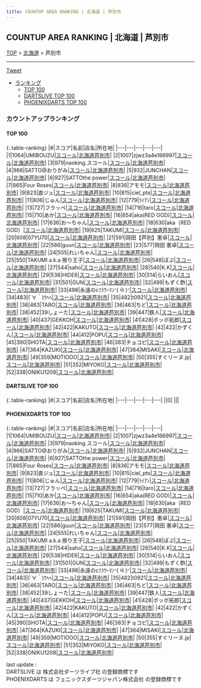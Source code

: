 ```yaml
---
title: COUNTUP AREA RANKING | 北海道 | 芦別市
---
```

## COUNTUP AREA RANKING | 北海道 | 芦別市

[TOP](/darts/rank/) > [北海道](/darts/rank/北海道/) > 芦別市

___

<a href="https://twitter.com/share?ref_src=twsrc%5Etfw" data-text="COUNTUP AREA RANKING | 北海道芦別市" class="twitter-share-button" data-hashtags="DARTSLIVE,PHOENIXDARTS,darts,ダーツ" data-show-count="false">Tweet</a>

* [ランキング](#カウントアップランキング)
    * [TOP 100](#top-100)
    * [DARTSLIVE TOP 100](#dartslive-top-100)
    * [PHOENIXDARTS TOP 100](#phoenixdarts-top-100)

### カウントアップランキング

#### TOP 100



{:.table-ranking}
|#|スコア|名前|店名|所在地|
|---|---|---|---|---|
|1|1064|<span class="rank-name-pd">UMIBOUZU</span>|<a href="https://vs.phoenixdarts.com/jp/shop/shopDetailInfo/s_42512?s_seq=42512">スコール</a>|<a href="/darts/rank/北海道/芦別市">北海道芦別市</a>|
|2|1007|<span class="rank-name-pd">zjwz3a4e166997</span>|<a href="https://vs.phoenixdarts.com/jp/shop/shopDetailInfo/s_42512?s_seq=42512">スコール</a>|<a href="/darts/rank/北海道/芦別市">北海道芦別市</a>|
|3|979|<span class="rank-name-pd">naoking.スコール</span>|<a href="https://vs.phoenixdarts.com/jp/shop/shopDetailInfo/s_42512?s_seq=42512">スコール</a>|<a href="/darts/rank/北海道/芦別市">北海道芦別市</a>|
|4|966|<span class="rank-name-pd">SATTO@おりがみ</span>|<a href="https://vs.phoenixdarts.com/jp/shop/shopDetailInfo/s_42512?s_seq=42512">スコール</a>|<a href="/darts/rank/北海道/芦別市">北海道芦別市</a>|
|5|932|<span class="rank-name-pd">JUNCHAN</span>|<a href="https://vs.phoenixdarts.com/jp/shop/shopDetailInfo/s_42512?s_seq=42512">スコール</a>|<a href="/darts/rank/北海道/芦別市">北海道芦別市</a>|
|6|927|<span class="rank-name-pd">SATTOthe power</span>|<a href="https://vs.phoenixdarts.com/jp/shop/shopDetailInfo/s_42512?s_seq=42512">スコール</a>|<a href="/darts/rank/北海道/芦別市">北海道芦別市</a>|
|7|865|<span class="rank-name-pd">Four Roses</span>|<a href="https://vs.phoenixdarts.com/jp/shop/shopDetailInfo/s_42512?s_seq=42512">スコール</a>|<a href="/darts/rank/北海道/芦別市">北海道芦別市</a>|
|8|836|<span class="rank-name-pd">アモモ</span>|<a href="https://vs.phoenixdarts.com/jp/shop/shopDetailInfo/s_42512?s_seq=42512">スコール</a>|<a href="/darts/rank/北海道/芦別市">北海道芦別市</a>|
|9|823|<span class="rank-name-pd">直ジュ</span>|<a href="https://vs.phoenixdarts.com/jp/shop/shopDetailInfo/s_42512?s_seq=42512">スコール</a>|<a href="/darts/rank/北海道/芦別市">北海道芦別市</a>|
|10|815|<span class="rank-name-pd">ciel_pts</span>|<a href="https://vs.phoenixdarts.com/jp/shop/shopDetailInfo/s_42512?s_seq=42512">スコール</a>|<a href="/darts/rank/北海道/芦別市">北海道芦別市</a>|
|11|806|<span class="rank-name-pd">じゅん</span>|<a href="https://vs.phoenixdarts.com/jp/shop/shopDetailInfo/s_42512?s_seq=42512">スコール</a>|<a href="/darts/rank/北海道/芦別市">北海道芦別市</a>|
|12|779|<span class="rank-name-pd">ﾗｲｱﾝ</span>|<a href="https://vs.phoenixdarts.com/jp/shop/shopDetailInfo/s_42512?s_seq=42512">スコール</a>|<a href="/darts/rank/北海道/芦別市">北海道芦別市</a>|
|13|727|<span class="rank-name-pd">フラッペ</span>|<a href="https://vs.phoenixdarts.com/jp/shop/shopDetailInfo/s_42512?s_seq=42512">スコール</a>|<a href="/darts/rank/北海道/芦別市">北海道芦別市</a>|
|14|716|<span class="rank-name-pd">taro</span>|<a href="https://vs.phoenixdarts.com/jp/shop/shopDetailInfo/s_42512?s_seq=42512">スコール</a>|<a href="/darts/rank/北海道/芦別市">北海道芦別市</a>|
|15|710|<span class="rank-name-pd">あか</span>|<a href="https://vs.phoenixdarts.com/jp/shop/shopDetailInfo/s_42512?s_seq=42512">スコール</a>|<a href="/darts/rank/北海道/芦別市">北海道芦別市</a>|
|16|654|<span class="rank-name-pd">aka(RED GOD)</span>|<a href="https://vs.phoenixdarts.com/jp/shop/shopDetailInfo/s_42512?s_seq=42512">スコール</a>|<a href="/darts/rank/北海道/芦別市">北海道芦別市</a>|
|17|636|<span class="rank-name-pd">お～ちゃん</span>|<a href="https://vs.phoenixdarts.com/jp/shop/shopDetailInfo/s_42512?s_seq=42512">スコール</a>|<a href="/darts/rank/北海道/芦別市">北海道芦別市</a>|
|18|630|<span class="rank-name-pd">aka（RED GOD）</span>|<a href="https://vs.phoenixdarts.com/jp/shop/shopDetailInfo/s_42512?s_seq=42512">スコール</a>|<a href="/darts/rank/北海道/芦別市">北海道芦別市</a>|
|19|625|<span class="rank-name-pd">TAKUMI</span>|<a href="https://vs.phoenixdarts.com/jp/shop/shopDetailInfo/s_42512?s_seq=42512">スコール</a>|<a href="/darts/rank/北海道/芦別市">北海道芦別市</a>|
|20|608|<span class="rank-name-pd">07YU70</span>|<a href="https://vs.phoenixdarts.com/jp/shop/shopDetailInfo/s_42512?s_seq=42512">スコール</a>|<a href="/darts/rank/北海道/芦別市">北海道芦別市</a>|
|21|591|<span class="rank-name-pd">岡田【芦別】憲卓</span>|<a href="https://vs.phoenixdarts.com/jp/shop/shopDetailInfo/s_42512?s_seq=42512">スコール</a>|<a href="/darts/rank/北海道/芦別市">北海道芦別市</a>|
|22|586|<span class="rank-name-pd">guun</span>|<a href="https://vs.phoenixdarts.com/jp/shop/shopDetailInfo/s_42512?s_seq=42512">スコール</a>|<a href="/darts/rank/北海道/芦別市">北海道芦別市</a>|
|23|577|<span class="rank-name-pd">岡田 憲卓</span>|<a href="https://vs.phoenixdarts.com/jp/shop/shopDetailInfo/s_42512?s_seq=42512">スコール</a>|<a href="/darts/rank/北海道/芦別市">北海道芦別市</a>|
|24|555|<span class="rank-name-pd">れいちゃん</span>|<a href="https://vs.phoenixdarts.com/jp/shop/shopDetailInfo/s_42512?s_seq=42512">スコール</a>|<a href="/darts/rank/北海道/芦別市">北海道芦別市</a>|
|25|550|<span class="rank-name-pd">TAKUMI a.k.a 擦り王子</span>|<a href="https://vs.phoenixdarts.com/jp/shop/shopDetailInfo/s_42512?s_seq=42512">スコール</a>|<a href="/darts/rank/北海道/芦別市">北海道芦別市</a>|
|26|548|<span class="rank-name-pd">ぽぷ</span>|<a href="https://vs.phoenixdarts.com/jp/shop/shopDetailInfo/s_42512?s_seq=42512">スコール</a>|<a href="/darts/rank/北海道/芦別市">北海道芦別市</a>|
|27|544|<span class="rank-name-pd">saho</span>|<a href="https://vs.phoenixdarts.com/jp/shop/shopDetailInfo/s_42512?s_seq=42512">スコール</a>|<a href="/darts/rank/北海道/芦別市">北海道芦別市</a>|
|28|540|<span class="rank-name-pd">K.K</span>|<a href="https://vs.phoenixdarts.com/jp/shop/shopDetailInfo/s_42512?s_seq=42512">スコール</a>|<a href="/darts/rank/北海道/芦別市">北海道芦別市</a>|
|29|538|<span class="rank-name-pd">HIDE6</span>|<a href="https://vs.phoenixdarts.com/jp/shop/shopDetailInfo/s_42512?s_seq=42512">スコール</a>|<a href="/darts/rank/北海道/芦別市">北海道芦別市</a>|
|30|514|<span class="rank-name-pd">らいおん</span>|<a href="https://vs.phoenixdarts.com/jp/shop/shopDetailInfo/s_42512?s_seq=42512">スコール</a>|<a href="/darts/rank/北海道/芦別市">北海道芦別市</a>|
|31|501|<span class="rank-name-pd">GUN</span>|<a href="https://vs.phoenixdarts.com/jp/shop/shopDetailInfo/s_42512?s_seq=42512">スコール</a>|<a href="/darts/rank/北海道/芦別市">北海道芦別市</a>|
|32|499|<span class="rank-name-pd">もずく酢</span>|<a href="https://vs.phoenixdarts.com/jp/shop/shopDetailInfo/s_42512?s_seq=42512">スコール</a>|<a href="/darts/rank/北海道/芦別市">北海道芦別市</a>|
|33|498|<span class="rank-name-pd">永遠のcﾌﾗｳｰﾏﾝᐠ( ᐛ )ᐟ</span>|<a href="https://vs.phoenixdarts.com/jp/shop/shopDetailInfo/s_42512?s_seq=42512">スコール</a>|<a href="/darts/rank/北海道/芦別市">北海道芦別市</a>|
|34|483|<span class="rank-name-pd">(´∀｀)ｳﾍﾍ︎︎</span>|<a href="https://vs.phoenixdarts.com/jp/shop/shopDetailInfo/s_42512?s_seq=42512">スコール</a>|<a href="/darts/rank/北海道/芦別市">北海道芦別市</a>|
|35|482|<span class="rank-name-pd">t0921</span>|<a href="https://vs.phoenixdarts.com/jp/shop/shopDetailInfo/s_42512?s_seq=42512">スコール</a>|<a href="/darts/rank/北海道/芦別市">北海道芦別市</a>|
|36|463|<span class="rank-name-pd">TARO</span>|<a href="https://vs.phoenixdarts.com/jp/shop/shopDetailInfo/s_42512?s_seq=42512">スコール</a>|<a href="/darts/rank/北海道/芦別市">北海道芦別市</a>|
|36|463|<span class="rank-name-pd">ちど</span>|<a href="https://vs.phoenixdarts.com/jp/shop/shopDetailInfo/s_42512?s_seq=42512">スコール</a>|<a href="/darts/rank/北海道/芦別市">北海道芦別市</a>|
|38|452|<span class="rank-name-pd">39しょーた</span>|<a href="https://vs.phoenixdarts.com/jp/shop/shopDetailInfo/s_42512?s_seq=42512">スコール</a>|<a href="/darts/rank/北海道/芦別市">北海道芦別市</a>|
|39|447|<span class="rank-name-pd">鉄人</span>|<a href="https://vs.phoenixdarts.com/jp/shop/shopDetailInfo/s_42512?s_seq=42512">スコール</a>|<a href="/darts/rank/北海道/芦別市">北海道芦別市</a>|
|40|437|<span class="rank-name-pd">GEKKOH</span>|<a href="https://vs.phoenixdarts.com/jp/shop/shopDetailInfo/s_42512?s_seq=42512">スコール</a>|<a href="/darts/rank/北海道/芦別市">北海道芦別市</a>|
|41|428|<span class="rank-name-pd">ポッポ拓郎</span>|<a href="https://vs.phoenixdarts.com/jp/shop/shopDetailInfo/s_42512?s_seq=42512">スコール</a>|<a href="/darts/rank/北海道/芦別市">北海道芦別市</a>|
|42|422|<span class="rank-name-pd">KAKUTO</span>|<a href="https://vs.phoenixdarts.com/jp/shop/shopDetailInfo/s_42512?s_seq=42512">スコール</a>|<a href="/darts/rank/北海道/芦別市">北海道芦別市</a>|
|42|422|<span class="rank-name-pd">かずくん</span>|<a href="https://vs.phoenixdarts.com/jp/shop/shopDetailInfo/s_42512?s_seq=42512">スコール</a>|<a href="/darts/rank/北海道/芦別市">北海道芦別市</a>|
|44|412|<span class="rank-name-pd">POPU</span>|<a href="https://vs.phoenixdarts.com/jp/shop/shopDetailInfo/s_42512?s_seq=42512">スコール</a>|<a href="/darts/rank/北海道/芦別市">北海道芦別市</a>|
|45|390|<span class="rank-name-pd">SHOTA</span>|<a href="https://vs.phoenixdarts.com/jp/shop/shopDetailInfo/s_42512?s_seq=42512">スコール</a>|<a href="/darts/rank/北海道/芦別市">北海道芦別市</a>|
|46|383|<span class="rank-name-pd">チョコピ</span>|<a href="https://vs.phoenixdarts.com/jp/shop/shopDetailInfo/s_42512?s_seq=42512">スコール</a>|<a href="/darts/rank/北海道/芦別市">北海道芦別市</a>|
|47|364|<span class="rank-name-pd">KAZUKI</span>|<a href="https://vs.phoenixdarts.com/jp/shop/shopDetailInfo/s_42512?s_seq=42512">スコール</a>|<a href="/darts/rank/北海道/芦別市">北海道芦別市</a>|
|47|364|<span class="rank-name-pd">MISAKI</span>|<a href="https://vs.phoenixdarts.com/jp/shop/shopDetailInfo/s_42512?s_seq=42512">スコール</a>|<a href="/darts/rank/北海道/芦別市">北海道芦別市</a>|
|49|359|<span class="rank-name-pd">MOTIOOO</span>|<a href="https://vs.phoenixdarts.com/jp/shop/shopDetailInfo/s_42512?s_seq=42512">スコール</a>|<a href="/darts/rank/北海道/芦別市">北海道芦別市</a>|
|50|355|<span class="rank-name-pd">すぐリーヌ.jp</span>|<a href="https://vs.phoenixdarts.com/jp/shop/shopDetailInfo/s_42512?s_seq=42512">スコール</a>|<a href="/darts/rank/北海道/芦別市">北海道芦別市</a>|
|51|352|<span class="rank-name-pd">MIYOKO</span>|<a href="https://vs.phoenixdarts.com/jp/shop/shopDetailInfo/s_42512?s_seq=42512">スコール</a>|<a href="/darts/rank/北海道/芦別市">北海道芦別市</a>|
|52|338|<span class="rank-name-pd">ONIKU1208</span>|<a href="https://vs.phoenixdarts.com/jp/shop/shopDetailInfo/s_42512?s_seq=42512">スコール</a>|<a href="/darts/rank/北海道/芦別市">北海道芦別市</a>|


#### DARTSLIVE TOP 100



{:.table-ranking}
|#|スコア|名前|店名|所在地|
|---|---|---|---|---|
||0|<span class="rank-name-dl"> </span>|<a href=""></a>|<a href="/darts/rank//"></a>|


#### PHOENIXDARTS TOP 100



{:.table-ranking}
|#|スコア|名前|店名|所在地|
|---|---|---|---|---|
|1|1064|<span class="rank-name-pd">UMIBOUZU</span>|<a href="https://vs.phoenixdarts.com/jp/shop/shopDetailInfo/s_42512?s_seq=42512">スコール</a>|<a href="/darts/rank/北海道/芦別市">北海道芦別市</a>|
|2|1007|<span class="rank-name-pd">zjwz3a4e166997</span>|<a href="https://vs.phoenixdarts.com/jp/shop/shopDetailInfo/s_42512?s_seq=42512">スコール</a>|<a href="/darts/rank/北海道/芦別市">北海道芦別市</a>|
|3|979|<span class="rank-name-pd">naoking.スコール</span>|<a href="https://vs.phoenixdarts.com/jp/shop/shopDetailInfo/s_42512?s_seq=42512">スコール</a>|<a href="/darts/rank/北海道/芦別市">北海道芦別市</a>|
|4|966|<span class="rank-name-pd">SATTO@おりがみ</span>|<a href="https://vs.phoenixdarts.com/jp/shop/shopDetailInfo/s_42512?s_seq=42512">スコール</a>|<a href="/darts/rank/北海道/芦別市">北海道芦別市</a>|
|5|932|<span class="rank-name-pd">JUNCHAN</span>|<a href="https://vs.phoenixdarts.com/jp/shop/shopDetailInfo/s_42512?s_seq=42512">スコール</a>|<a href="/darts/rank/北海道/芦別市">北海道芦別市</a>|
|6|927|<span class="rank-name-pd">SATTOthe power</span>|<a href="https://vs.phoenixdarts.com/jp/shop/shopDetailInfo/s_42512?s_seq=42512">スコール</a>|<a href="/darts/rank/北海道/芦別市">北海道芦別市</a>|
|7|865|<span class="rank-name-pd">Four Roses</span>|<a href="https://vs.phoenixdarts.com/jp/shop/shopDetailInfo/s_42512?s_seq=42512">スコール</a>|<a href="/darts/rank/北海道/芦別市">北海道芦別市</a>|
|8|836|<span class="rank-name-pd">アモモ</span>|<a href="https://vs.phoenixdarts.com/jp/shop/shopDetailInfo/s_42512?s_seq=42512">スコール</a>|<a href="/darts/rank/北海道/芦別市">北海道芦別市</a>|
|9|823|<span class="rank-name-pd">直ジュ</span>|<a href="https://vs.phoenixdarts.com/jp/shop/shopDetailInfo/s_42512?s_seq=42512">スコール</a>|<a href="/darts/rank/北海道/芦別市">北海道芦別市</a>|
|10|815|<span class="rank-name-pd">ciel_pts</span>|<a href="https://vs.phoenixdarts.com/jp/shop/shopDetailInfo/s_42512?s_seq=42512">スコール</a>|<a href="/darts/rank/北海道/芦別市">北海道芦別市</a>|
|11|806|<span class="rank-name-pd">じゅん</span>|<a href="https://vs.phoenixdarts.com/jp/shop/shopDetailInfo/s_42512?s_seq=42512">スコール</a>|<a href="/darts/rank/北海道/芦別市">北海道芦別市</a>|
|12|779|<span class="rank-name-pd">ﾗｲｱﾝ</span>|<a href="https://vs.phoenixdarts.com/jp/shop/shopDetailInfo/s_42512?s_seq=42512">スコール</a>|<a href="/darts/rank/北海道/芦別市">北海道芦別市</a>|
|13|727|<span class="rank-name-pd">フラッペ</span>|<a href="https://vs.phoenixdarts.com/jp/shop/shopDetailInfo/s_42512?s_seq=42512">スコール</a>|<a href="/darts/rank/北海道/芦別市">北海道芦別市</a>|
|14|716|<span class="rank-name-pd">taro</span>|<a href="https://vs.phoenixdarts.com/jp/shop/shopDetailInfo/s_42512?s_seq=42512">スコール</a>|<a href="/darts/rank/北海道/芦別市">北海道芦別市</a>|
|15|710|<span class="rank-name-pd">あか</span>|<a href="https://vs.phoenixdarts.com/jp/shop/shopDetailInfo/s_42512?s_seq=42512">スコール</a>|<a href="/darts/rank/北海道/芦別市">北海道芦別市</a>|
|16|654|<span class="rank-name-pd">aka(RED GOD)</span>|<a href="https://vs.phoenixdarts.com/jp/shop/shopDetailInfo/s_42512?s_seq=42512">スコール</a>|<a href="/darts/rank/北海道/芦別市">北海道芦別市</a>|
|17|636|<span class="rank-name-pd">お～ちゃん</span>|<a href="https://vs.phoenixdarts.com/jp/shop/shopDetailInfo/s_42512?s_seq=42512">スコール</a>|<a href="/darts/rank/北海道/芦別市">北海道芦別市</a>|
|18|630|<span class="rank-name-pd">aka（RED GOD）</span>|<a href="https://vs.phoenixdarts.com/jp/shop/shopDetailInfo/s_42512?s_seq=42512">スコール</a>|<a href="/darts/rank/北海道/芦別市">北海道芦別市</a>|
|19|625|<span class="rank-name-pd">TAKUMI</span>|<a href="https://vs.phoenixdarts.com/jp/shop/shopDetailInfo/s_42512?s_seq=42512">スコール</a>|<a href="/darts/rank/北海道/芦別市">北海道芦別市</a>|
|20|608|<span class="rank-name-pd">07YU70</span>|<a href="https://vs.phoenixdarts.com/jp/shop/shopDetailInfo/s_42512?s_seq=42512">スコール</a>|<a href="/darts/rank/北海道/芦別市">北海道芦別市</a>|
|21|591|<span class="rank-name-pd">岡田【芦別】憲卓</span>|<a href="https://vs.phoenixdarts.com/jp/shop/shopDetailInfo/s_42512?s_seq=42512">スコール</a>|<a href="/darts/rank/北海道/芦別市">北海道芦別市</a>|
|22|586|<span class="rank-name-pd">guun</span>|<a href="https://vs.phoenixdarts.com/jp/shop/shopDetailInfo/s_42512?s_seq=42512">スコール</a>|<a href="/darts/rank/北海道/芦別市">北海道芦別市</a>|
|23|577|<span class="rank-name-pd">岡田 憲卓</span>|<a href="https://vs.phoenixdarts.com/jp/shop/shopDetailInfo/s_42512?s_seq=42512">スコール</a>|<a href="/darts/rank/北海道/芦別市">北海道芦別市</a>|
|24|555|<span class="rank-name-pd">れいちゃん</span>|<a href="https://vs.phoenixdarts.com/jp/shop/shopDetailInfo/s_42512?s_seq=42512">スコール</a>|<a href="/darts/rank/北海道/芦別市">北海道芦別市</a>|
|25|550|<span class="rank-name-pd">TAKUMI a.k.a 擦り王子</span>|<a href="https://vs.phoenixdarts.com/jp/shop/shopDetailInfo/s_42512?s_seq=42512">スコール</a>|<a href="/darts/rank/北海道/芦別市">北海道芦別市</a>|
|26|548|<span class="rank-name-pd">ぽぷ</span>|<a href="https://vs.phoenixdarts.com/jp/shop/shopDetailInfo/s_42512?s_seq=42512">スコール</a>|<a href="/darts/rank/北海道/芦別市">北海道芦別市</a>|
|27|544|<span class="rank-name-pd">saho</span>|<a href="https://vs.phoenixdarts.com/jp/shop/shopDetailInfo/s_42512?s_seq=42512">スコール</a>|<a href="/darts/rank/北海道/芦別市">北海道芦別市</a>|
|28|540|<span class="rank-name-pd">K.K</span>|<a href="https://vs.phoenixdarts.com/jp/shop/shopDetailInfo/s_42512?s_seq=42512">スコール</a>|<a href="/darts/rank/北海道/芦別市">北海道芦別市</a>|
|29|538|<span class="rank-name-pd">HIDE6</span>|<a href="https://vs.phoenixdarts.com/jp/shop/shopDetailInfo/s_42512?s_seq=42512">スコール</a>|<a href="/darts/rank/北海道/芦別市">北海道芦別市</a>|
|30|514|<span class="rank-name-pd">らいおん</span>|<a href="https://vs.phoenixdarts.com/jp/shop/shopDetailInfo/s_42512?s_seq=42512">スコール</a>|<a href="/darts/rank/北海道/芦別市">北海道芦別市</a>|
|31|501|<span class="rank-name-pd">GUN</span>|<a href="https://vs.phoenixdarts.com/jp/shop/shopDetailInfo/s_42512?s_seq=42512">スコール</a>|<a href="/darts/rank/北海道/芦別市">北海道芦別市</a>|
|32|499|<span class="rank-name-pd">もずく酢</span>|<a href="https://vs.phoenixdarts.com/jp/shop/shopDetailInfo/s_42512?s_seq=42512">スコール</a>|<a href="/darts/rank/北海道/芦別市">北海道芦別市</a>|
|33|498|<span class="rank-name-pd">永遠のcﾌﾗｳｰﾏﾝᐠ( ᐛ )ᐟ</span>|<a href="https://vs.phoenixdarts.com/jp/shop/shopDetailInfo/s_42512?s_seq=42512">スコール</a>|<a href="/darts/rank/北海道/芦別市">北海道芦別市</a>|
|34|483|<span class="rank-name-pd">(´∀｀)ｳﾍﾍ︎︎</span>|<a href="https://vs.phoenixdarts.com/jp/shop/shopDetailInfo/s_42512?s_seq=42512">スコール</a>|<a href="/darts/rank/北海道/芦別市">北海道芦別市</a>|
|35|482|<span class="rank-name-pd">t0921</span>|<a href="https://vs.phoenixdarts.com/jp/shop/shopDetailInfo/s_42512?s_seq=42512">スコール</a>|<a href="/darts/rank/北海道/芦別市">北海道芦別市</a>|
|36|463|<span class="rank-name-pd">TARO</span>|<a href="https://vs.phoenixdarts.com/jp/shop/shopDetailInfo/s_42512?s_seq=42512">スコール</a>|<a href="/darts/rank/北海道/芦別市">北海道芦別市</a>|
|36|463|<span class="rank-name-pd">ちど</span>|<a href="https://vs.phoenixdarts.com/jp/shop/shopDetailInfo/s_42512?s_seq=42512">スコール</a>|<a href="/darts/rank/北海道/芦別市">北海道芦別市</a>|
|38|452|<span class="rank-name-pd">39しょーた</span>|<a href="https://vs.phoenixdarts.com/jp/shop/shopDetailInfo/s_42512?s_seq=42512">スコール</a>|<a href="/darts/rank/北海道/芦別市">北海道芦別市</a>|
|39|447|<span class="rank-name-pd">鉄人</span>|<a href="https://vs.phoenixdarts.com/jp/shop/shopDetailInfo/s_42512?s_seq=42512">スコール</a>|<a href="/darts/rank/北海道/芦別市">北海道芦別市</a>|
|40|437|<span class="rank-name-pd">GEKKOH</span>|<a href="https://vs.phoenixdarts.com/jp/shop/shopDetailInfo/s_42512?s_seq=42512">スコール</a>|<a href="/darts/rank/北海道/芦別市">北海道芦別市</a>|
|41|428|<span class="rank-name-pd">ポッポ拓郎</span>|<a href="https://vs.phoenixdarts.com/jp/shop/shopDetailInfo/s_42512?s_seq=42512">スコール</a>|<a href="/darts/rank/北海道/芦別市">北海道芦別市</a>|
|42|422|<span class="rank-name-pd">KAKUTO</span>|<a href="https://vs.phoenixdarts.com/jp/shop/shopDetailInfo/s_42512?s_seq=42512">スコール</a>|<a href="/darts/rank/北海道/芦別市">北海道芦別市</a>|
|42|422|<span class="rank-name-pd">かずくん</span>|<a href="https://vs.phoenixdarts.com/jp/shop/shopDetailInfo/s_42512?s_seq=42512">スコール</a>|<a href="/darts/rank/北海道/芦別市">北海道芦別市</a>|
|44|412|<span class="rank-name-pd">POPU</span>|<a href="https://vs.phoenixdarts.com/jp/shop/shopDetailInfo/s_42512?s_seq=42512">スコール</a>|<a href="/darts/rank/北海道/芦別市">北海道芦別市</a>|
|45|390|<span class="rank-name-pd">SHOTA</span>|<a href="https://vs.phoenixdarts.com/jp/shop/shopDetailInfo/s_42512?s_seq=42512">スコール</a>|<a href="/darts/rank/北海道/芦別市">北海道芦別市</a>|
|46|383|<span class="rank-name-pd">チョコピ</span>|<a href="https://vs.phoenixdarts.com/jp/shop/shopDetailInfo/s_42512?s_seq=42512">スコール</a>|<a href="/darts/rank/北海道/芦別市">北海道芦別市</a>|
|47|364|<span class="rank-name-pd">KAZUKI</span>|<a href="https://vs.phoenixdarts.com/jp/shop/shopDetailInfo/s_42512?s_seq=42512">スコール</a>|<a href="/darts/rank/北海道/芦別市">北海道芦別市</a>|
|47|364|<span class="rank-name-pd">MISAKI</span>|<a href="https://vs.phoenixdarts.com/jp/shop/shopDetailInfo/s_42512?s_seq=42512">スコール</a>|<a href="/darts/rank/北海道/芦別市">北海道芦別市</a>|
|49|359|<span class="rank-name-pd">MOTIOOO</span>|<a href="https://vs.phoenixdarts.com/jp/shop/shopDetailInfo/s_42512?s_seq=42512">スコール</a>|<a href="/darts/rank/北海道/芦別市">北海道芦別市</a>|
|50|355|<span class="rank-name-pd">すぐリーヌ.jp</span>|<a href="https://vs.phoenixdarts.com/jp/shop/shopDetailInfo/s_42512?s_seq=42512">スコール</a>|<a href="/darts/rank/北海道/芦別市">北海道芦別市</a>|
|51|352|<span class="rank-name-pd">MIYOKO</span>|<a href="https://vs.phoenixdarts.com/jp/shop/shopDetailInfo/s_42512?s_seq=42512">スコール</a>|<a href="/darts/rank/北海道/芦別市">北海道芦別市</a>|
|52|338|<span class="rank-name-pd">ONIKU1208</span>|<a href="https://vs.phoenixdarts.com/jp/shop/shopDetailInfo/s_42512?s_seq=42512">スコール</a>|<a href="/darts/rank/北海道/芦別市">北海道芦別市</a>|


<div class="footer border-top border-gray-light mt-5 pt-3 text-right text-gray">
    last update : <span style="font-weight: italic" id="foot_last_modified"></span><br />
    DARTSLIVE は 株式会社ダーツライブ社 の登録商標です<br />
    PHOENIXDARTS は フェニックスダーツジャパン株式会社 の登録商標です<br />
</div>

<script src="https://cdnjs.cloudflare.com/ajax/libs/jquery.tablesorter/2.31.3/js/jquery.tablesorter.min.js" integrity="sha512-qzgd5cYSZcosqpzpn7zF2ZId8f/8CHmFKZ8j7mU4OUXTNRd5g+ZHBPsgKEwoqxCtdQvExE5LprwwPAgoicguNg==" crossorigin="anonymous" referrerpolicy="no-referrer"></script>
<link rel="stylesheet" href="https://cdnjs.cloudflare.com/ajax/libs/jquery.tablesorter/2.31.3/css/theme.default.min.css" integrity="sha512-wghhOJkjQX0Lh3NSWvNKeZ0ZpNn+SPVXX1Qyc9OCaogADktxrBiBdKGDoqVUOyhStvMBmJQ8ZdMHiR3wuEq8+w==" crossorigin="anonymous" referrerpolicy="no-referrer" />
<script>
$(function() {
    $(".table-ranking").tablesorter({sortList:[[0, 0]]});
    $("#foot_last_modified").text(formatDate(new Date(document.lastModified), 'yyyy-MM-dd HH:mm:ss'));
});
</script>

<script async src="https://platform.twitter.com/widgets.js" charset="utf-8"></script>